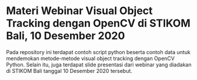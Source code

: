 # Materi Webinar Visual Object Tracking dengan OpenCV di STIKOM Bali, 10 Desember 2020
Pada repository ini terdapat contoh script python beserta contoh data untuk mendemokan metode-metode visual object tracking dengan OpenCV Python. Selain itu, juga terdapat slide presentasi dari webinar yang diadakan di STIKOM Bali tanggal 10 Desember 2020 tersebut.
